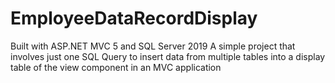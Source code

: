 # EmployeeDataRecordDisplay
Built with ASP.NET MVC 5 and SQL Server 2019
A simple project that involves just one SQL Query to insert data from multiple tables into a display table of the view component in an 
MVC application
